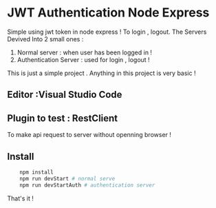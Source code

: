 # JWT Authentication Node Express
Simple using jwt token in node express !
To login , logout. The Servers Devived Into 2 small ones : 

1. Normal server : when user has been logged in !
2. Authentication Server : used for login , logout !

This is just a simple project . Anything in this project is very basic ! 
## Editor :Visual Studio Code 

## Plugin to test : RestClient 
To make api request to server without openning browser !

## Install
```bash 
    npm install
    npm run devStart # normal serve
    npm run devStartAuth # authentication server
```
That's it !